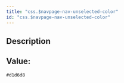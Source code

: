 ```yaml
---
title: "css.$navpage-nav-unselected-color"
id: "css.$navpage-nav-unselected-color"
---
```

## Description



## Value: 
```
#d1d6d8
```